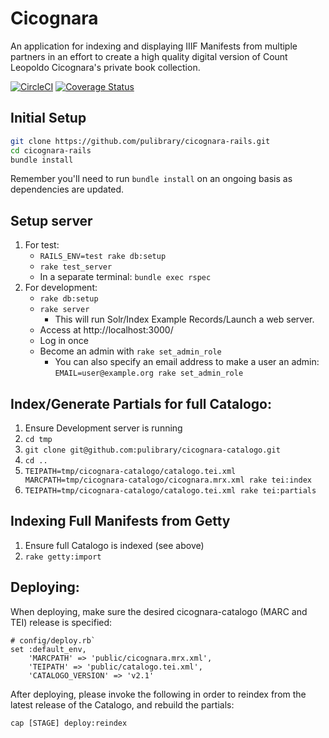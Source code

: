 # Cicognara

An application for indexing and displaying IIIF Manifests from multiple partners
in an effort to create a high quality digital version of Count Leopoldo Cicognara's private
book collection.

[![CircleCI](https://circleci.com/gh/pulibrary/cicognara-rails.svg?style=svg)](https://circleci.com/gh/pulibrary/cicognara-rails)
[![Coverage Status](https://coveralls.io/repos/pulibrary/cicognara-rails/badge.svg?branch=master&service=github)](https://coveralls.io/github/pulibrary/cicognara-rails?branch=master)


## Initial Setup

```sh
git clone https://github.com/pulibrary/cicognara-rails.git
cd cicognara-rails
bundle install
```

Remember you'll need to run `bundle install` on an ongoing basis as dependencies are updated.


## Setup server

1. For test:
   - `RAILS_ENV=test rake db:setup`
   - `rake test_server`
   - In a separate terminal: `bundle exec rspec`
2. For development:
   - `rake db:setup`
   - `rake server`
     - This will run Solr/Index Example Records/Launch a web server.
   - Access at http://localhost:3000/
   - Log in once
   - Become an admin with `rake set_admin_role`
     - You can also specify an email address to make a user an admin:
       `EMAIL=user@example.org rake set_admin_role`

## Index/Generate Partials for full Catalogo:

1. Ensure Development server is running
2. `cd tmp`
3. `git clone git@github.com:pulibrary/cicognara-catalogo.git`
4. `cd ..`
5. `TEIPATH=tmp/cicognara-catalogo/catalogo.tei.xml MARCPATH=tmp/cicognara-catalogo/cicognara.mrx.xml rake tei:index`
6. `TEIPATH=tmp/cicognara-catalogo/catalogo.tei.xml rake tei:partials`

## Indexing Full Manifests from Getty

1. Ensure full Catalogo is indexed (see above)
2. `rake getty:import`

## Deploying:
When deploying, make sure the desired cicognara-catalogo (MARC and TEI) release is specified:
```
# config/deploy.rb`
set :default_env,
    'MARCPATH' => 'public/cicognara.mrx.xml',
    'TEIPATH' => 'public/catalogo.tei.xml',
    'CATALOGO_VERSION' => 'v2.1'
```

After deploying, please invoke the following in order to reindex from the latest release of the Catalogo, and rebuild the partials:
```
cap [STAGE] deploy:reindex
```
